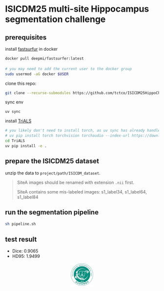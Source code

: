 # ISICDM25 multi-site Hippocampus segmentation challenge

## prerequisites

install [fastsurfur](https://github.com/Deep-MI/FastSurfer/blob/dev/doc/overview/INSTALL.md#docker) in docker

```bash
docker pull deepmi/fastsurfer:latest

# you may need to add the current user to the docker group
sudo usermod -aG docker $USER
```

clone this repo:

```bash
git clone --recurse-submodules https://github.com/tctco/ISICDM25HippoChallenge.git
```


sync env

```bash
uv sync
```

install [TriALS](https://github.com/tctco/TriALS)
```bash
# you likely don't need to install torch, as uv sync has already handled this for you
# uv pip install torch torchvision torchaudio --index-url https://download.pytorch.org/whl/cu118
cd TriALS
uv pip install -e .
```

## prepare the ISICDM25 dataset

unzip the data to `project/path/ISICDM_dataset`.

> SiteA images should be renamed with extension `.nii` first.
> 
> SiteA contains some mis-labeled images: s1_label34, s1_label64, s1_label84

## run the segmentation pipeline

```bash
sh pipeline.sh
```

## test result

- Dice: 0.9065
- HD95: 1.9499


<p align="center"><img src="https://github.com/tctco/DCCCSlicer/blob/master/demo/dept_logo.png" style="width:15%;" /></p>

